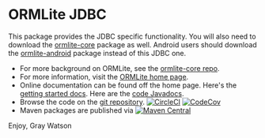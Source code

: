 ORMLite JDBC
============

This package provides the JDBC specific functionality.  You will also need to download the [ormlite-core](https://github.com/j256/ormlite-core)
package as well.  Android users should download the [ormlite-android](https://github.com/j256/ormlite-android) package
instead of this JDBC one.

* For more background on ORMLite, see the [ormlite-core repo](https://github.com/j256/ormlite-core).
* For more information, visit the [ORMLite home page](http://ormlite.com/).	
* Online documentation can be found off the home page.  Here's the [getting started docs](http://ormlite.com/docs/getting-started).  Here are the [code Javadocs](http://ormlite.com/javadoc/ormlite-jdbc/).
* Browse the code on the [git repository](https://github.com/j256/ormlite-jdbc).  [![CircleCI](https://circleci.com/gh/j256/ormlite-jdbc.svg?style=svg)](https://circleci.com/gh/j256/ormlite-jdbc) [![CodeCov](https://img.shields.io/codecov/c/github/j256/ormlite-jdbc.svg)](https://codecov.io/github/j256/ormlite-jdbc/)
* Maven packages are published via [![Maven Central](https://maven-badges.herokuapp.com/maven-central/com.j256.ormlite/ormlite-jdbc/badge.svg?style=flat-square)](https://maven-badges.herokuapp.com/maven-central/com.j256.ormlite/ormlite-jdbc/)

Enjoy, Gray Watson
